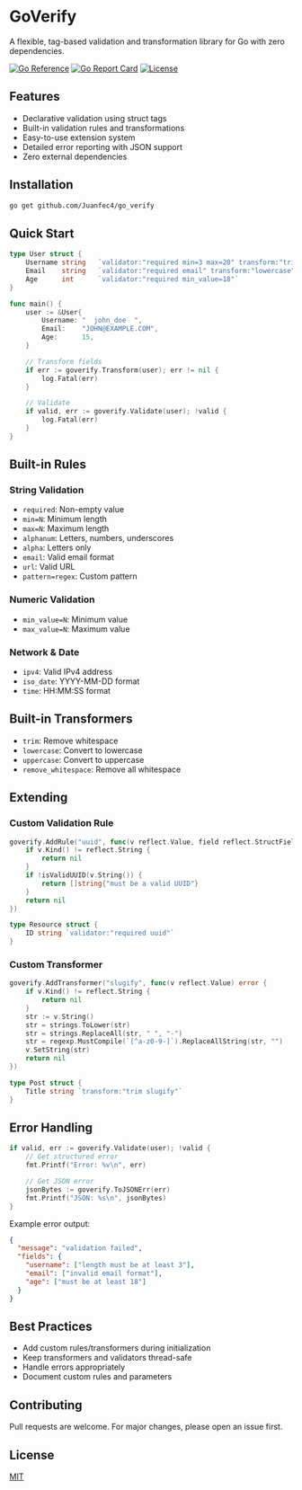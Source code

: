 # GoVerify

A flexible, tag-based validation and transformation library for Go with zero dependencies.

[![Go Reference](https://pkg.go.dev/badge/github.com/Juanfec4/go_verify.svg)](https://pkg.go.dev/github.com/Juanfec4/go_verify)
[![Go Report Card](https://goreportcard.com/badge/github.com/Juanfec4/go_verify)](https://goreportcard.com/report/github.com/Juanfec4/go_verify)
[![License](https://img.shields.io/badge/License-MIT-blue.svg)](https://opensource.org/licenses/MIT)

## Features

- Declarative validation using struct tags
- Built-in validation rules and transformations
- Easy-to-use extension system
- Detailed error reporting with JSON support
- Zero external dependencies

## Installation

```bash
go get github.com/Juanfec4/go_verify
```

## Quick Start

```go
type User struct {
    Username string   `validator:"required min=3 max=20" transform:"trim"`
    Email    string   `validator:"required email" transform:"lowercase"`
    Age      int      `validator:"required min_value=18"`
}

func main() {
    user := &User{
        Username: "  john_doe  ",
        Email:    "JOHN@EXAMPLE.COM",
        Age:      15,
    }

    // Transform fields
    if err := goverify.Transform(user); err != nil {
        log.Fatal(err)
    }

    // Validate
    if valid, err := goverify.Validate(user); !valid {
        log.Fatal(err)
    }
}
```

## Built-in Rules

### String Validation

- `required`: Non-empty value
- `min=N`: Minimum length
- `max=N`: Maximum length
- `alphanum`: Letters, numbers, underscores
- `alpha`: Letters only
- `email`: Valid email format
- `url`: Valid URL
- `pattern=regex`: Custom pattern

### Numeric Validation

- `min_value=N`: Minimum value
- `max_value=N`: Maximum value

### Network & Date

- `ipv4`: Valid IPv4 address
- `iso_date`: YYYY-MM-DD format
- `time`: HH:MM:SS format

## Built-in Transformers

- `trim`: Remove whitespace
- `lowercase`: Convert to lowercase
- `uppercase`: Convert to uppercase
- `remove_whitespace`: Remove all whitespace

## Extending

### Custom Validation Rule

```go
goverify.AddRule("uuid", func(v reflect.Value, field reflect.StructField) []string {
    if v.Kind() != reflect.String {
        return nil
    }
    if !isValidUUID(v.String()) {
        return []string{"must be a valid UUID"}
    }
    return nil
})

type Resource struct {
    ID string `validator:"required uuid"`
}
```

### Custom Transformer

```go
goverify.AddTransformer("slugify", func(v reflect.Value) error {
    if v.Kind() != reflect.String {
        return nil
    }
    str := v.String()
    str = strings.ToLower(str)
    str = strings.ReplaceAll(str, " ", "-")
    str = regexp.MustCompile(`[^a-z0-9-]`).ReplaceAllString(str, "")
    v.SetString(str)
    return nil
})

type Post struct {
    Title string `transform:"trim slugify"`
}
```

## Error Handling

```go
if valid, err := goverify.Validate(user); !valid {
    // Get structured error
    fmt.Printf("Error: %v\n", err)

    // Get JSON error
    jsonBytes := goverify.ToJSONErr(err)
    fmt.Printf("JSON: %s\n", jsonBytes)
}
```

Example error output:

```json
{
  "message": "validation failed",
  "fields": {
    "username": ["length must be at least 3"],
    "email": ["invalid email format"],
    "age": ["must be at least 18"]
  }
}
```

## Best Practices

- Add custom rules/transformers during initialization
- Keep transformers and validators thread-safe
- Handle errors appropriately
- Document custom rules and parameters

## Contributing

Pull requests are welcome. For major changes, please open an issue first.

## License

[MIT](https://choosealicense.com/licenses/mit/)
